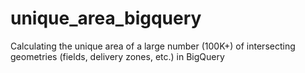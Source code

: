 # unique_area_bigquery
Calculating the unique area of a large number (100K+) of intersecting geometries (fields, delivery zones, etc.) in BigQuery
